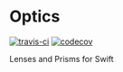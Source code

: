 # Optics
[![travis-ci](https://travis-ci.org/facile-it/Optics.svg?branch=master)](https://travis-ci.org/facile-it/Optics)
[![codecov](https://codecov.io/gh/facile-it/Optics/branch/master/graph/badge.svg)](https://codecov.io/gh/facile-it/Optics)

Lenses and Prisms for Swift
